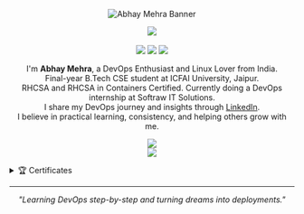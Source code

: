 <!-- GitHub Profile README for Abhay Mehra -->

<!-- Banner -->
<p align="center">
  <img src="https://github.com/user-attachments/assets/your-banner-image-url" alt="Abhay Mehra Banner">
</p>

<!-- Visitor Badge and Social Links -->
<div align="center">
  <img src="https://api.visitorbadge.io/api/visitors?path=https%3A%2F%2Fgithub.com%2Fabhaymehra%2Fabhaymehra&label=VISITORS&labelColor=%23000&countColor=%230A0209" />
  <br><br>
  <a href="https://www.linkedin.com/in/abhay-mehra25/"><img src="https://img.shields.io/badge/LinkedIn-d5d5d5?style=for-the-badge&logo=linkedin&logoColor=0A0209"/></a>
  <a href="mailto:abhaymehra.icfai@gmail.com"><img src="https://img.shields.io/badge/Gmail-d5d5d5?style=for-the-badge&logo=gmail&logoColor=0A0209" /></a>
  <a href="https://twitter.com/abhaymehra25"><img src="https://img.shields.io/badge/Twitter-d5d5d5?style=for-the-badge&logo=x&logoColor=0A0209" /></a>
</div>

<!-- About Me -->
<p align="center">
  I'm <b>Abhay Mehra</b>, a DevOps Enthusiast and Linux Lover from India.<br>
  Final-year B.Tech CSE student at ICFAI University, Jaipur.<br>
  RHCSA and RHCSA in Containers Certified. Currently doing a DevOps internship at Softraw IT Solutions.<br>
  I share my DevOps journey and insights through <a href="https://www.linkedin.com/in/abhay-mehra25/">LinkedIn</a>.<br>
  I believe in practical learning, consistency, and helping others grow with me.
</p>

<!-- Skills -->
<p align="center">
  <img src="https://skillicons.dev/icons?i=linux,aws,docker,ansible,jenkins,kubernetes,terraform,git" />
  <br>
  <img src="https://skillicons.dev/icons?i=bash,python,nginx,grafana,prometheus,githubactions,mysql,html" />
</p>

<!-- Certificates -->
<details>
  <summary>🏆 Certificates</summary>

| S.No. | Certificate Name | Authority | Date | Credential |
|:--:|:-----------------------------|:-----------:|:-------:|:---------:|
| 1 | RHCSA | Red Hat | 2024 | [View](https://www.redhat.com/rhtapps/certification/verify/?certId=220-252-865) |
| 2 | RHCSA in Containers | Red Hat | 2024 | [View](https://www.redhat.com/rhtapps/certification/verify/?certId=220-252-865) |
| 3 | DevOps Internship | Softraw IT Solutions | 2025 | – |
| 4 | DevOps Internship | Grras Solutions | 2023 | – |
| 5 | DevOps Internship | Celebal Technologies | 2023 | – |

</details>

---

<i><p align="center">"Learning DevOps step-by-step and turning dreams into deployments."</p></i>
